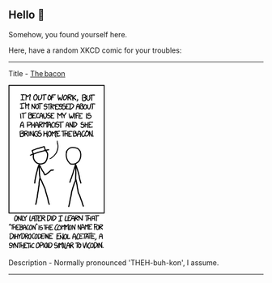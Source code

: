## Hello 👀

Somehow, you found yourself here.

Here, have a random XKCD comic for your troubles:

-----------------------------------

Title - [The bacon](https://xkcd.com/1054)

![The bacon](./random_comic.png)

Description - Normally pronounced 'THEH-buh-kon', I assume.

-----------------------------------